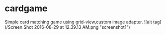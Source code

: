 # cardgame
Simple card matching game using grid-view,custom image adapter.
![alt tag](/Screen Shot 2016-08-29 at 12.39.13 AM.png "screenshot1")

